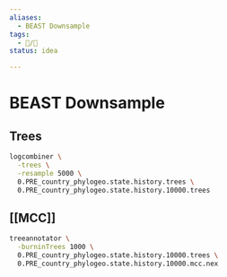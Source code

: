 ```yaml
---
aliases:
  - BEAST Downsample
tags:
  - 📝/🌱
status: idea

---
```


# BEAST Downsample

## Trees

```bash
logcombiner \
  -trees \
  -resample 5000 \
  0.PRE_country_phylogeo.state.history.trees \
  0.PRE_country_phylogeo.state.history.10000.trees 
```

## [[MCC]]

```bash
treeannotator \
  -burninTrees 1000 \
  0.PRE_country_phylogeo.state.history.10000.trees \
  0.PRE_country_phylogeo.state.history.10000.mcc.nex
```